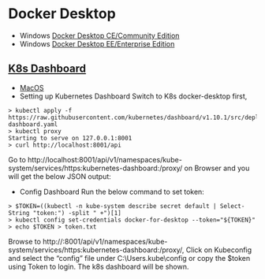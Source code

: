 # Docker Desktop
- Windows [Docker Desktop CE/Community Edition](https://hub.docker.com/editions/community/docker-ce-desktop-windows)
- Windows [Docker Desktop EE/Enterprise Edition](https://download.docker.com/win/enterprise/DockerDesktop.msi)

## [K8s Dashboard](https://collabnix.com/kubernetes-dashboard-on-docker-desktop-for-windows-2-0-0-3-in-2-minutes/)
- [MacOS](https://rominirani.com/tutorial-getting-started-with-kubernetes-with-docker-on-mac-7f58467203fd)
- Setting up Kubernetes Dashboard
Switch to K8s docker-desktop first,
```
> kubectl apply -f https://raw.githubusercontent.com/kubernetes/dashboard/v1.10.1/src/deploy/recommended/kubernetes-dashboard.yaml
> kubectl proxy
Starting to serve on 127.0.0.1:8001
> curl http://localhost:8001/api
```
Go to http://localhost:8001/api/v1/namespaces/kube-system/services/https:kubernetes-dashboard:/proxy/ on Browser and you will get the below JSON output:

- Config Dashboard
Run the below command to set token:
```
> $TOKEN=((kubectl -n kube-system describe secret default | Select-String "token:") -split " +")[1]
> kubectl config set-credentials docker-for-desktop --token="${TOKEN}"
> echo $TOKEN > token.txt
```
Browse to http://:8001/api/v1/namespaces/kube-system/services/https:kubernetes-dashboard:/proxy/,
Click on Kubeconfig and select the “config” file under C:\Users<Username>.kube\config
or 
copy the $token using Token to login.
The k8s dashboard will be shown.
